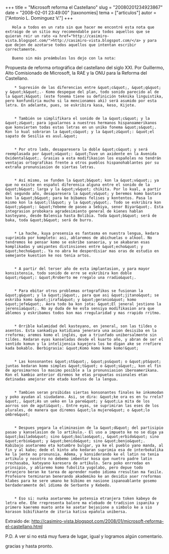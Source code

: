 +++
title = "Microsoft reforma el Castellano"
slug = "20080201234923867"
date = "2008-02-01 23:49:00"
[taxonomies]
tema = ["articulos"]
autor = ["Antonio L. Dominguez V."]
+++

       Hola a todos en un rato sin que hacer me encontré esta nota que extraigo de un sitio muy recomendable para todos aquellos que se quieran reir un rato <a href="http://casimiro-vista.blogspot.com/">http://casimiro-vista.blogspot.com/</a> y para que dejen de azotarse todos aquellos que intentan escribir correctamente.  

       Bueno sin más preámbulos los dejo con la nota: 

<!-- more -->
Propuesta de reforma ortográfica del castellano del siglo XXI. Por
Guillermo, Alto Comisionado de Microsoft, la RAE y la ONU para la
Reforma del Castellano.

        * Supresión de las diferencias entre &quot;c&quot;, &quot;q&quot; y &quot;k&quot;.- Komo despegue del plan, todo sonido parecido al de la &quot;k&quot; (este fonema tiene su definición teknika linguistika, pero konfundiria mucho si la mencionamos aki) será asumido por esta letra. En adelante, pues, se eskribira kasa, keso, Kijote.


        * También se simplifikara el sonido de la &quot;c&quot; y la &quot;z&quot; para igualarnos a nuestros hermanos hispanoamerikanos que konvierten todas estas letras en un uniko fonema &quot;s&quot;. Kon lo kual sobraran la &quot;c&quot; y la &quot;z&quot;: &quot;el sapato de Sesilia es asul.&quot;


        * Por otro lado, desaparesera la doble &quot;c&quot; y será reemplasada por &quot;x&quot;: &quot;Tuve un axidente en la Avenida Oxidental&quot;. Grasias a esta modifikasion los españoles no tendrán ventajas ortografikas frente a otros pueblos hispanohablantes por su extraña pronunsiasion de siertas letras.


        * Así mismo, se funden la &quot;b&quot; kon la &quot;v&quot;; ya que no existe en español diferensia alguna entre el sonido de la &quot;b&quot; larga y la &quot;v&quot; chikita. Por lo kual, a partir del segundo año, desaparesera la &quot;v&quot; y beremos komo bastara kon la &quot;b&quot; para ke bibamos felises y kontentos. Pasa lo mismo kon la &quot;ll&quot; y la &quot;y&quot;. Todo se eskribira kon &quot;y&quot;: &quot;Yebeme de paseo a Sebiya, senor Biyar&quot;. Esta integrasion probokara agradesimiento general de kienes hablan kasteyano, desde Balensia hasta Bolibia. Toda &quot;b&quot; será de baka, toda &quot;b&quot; será de burro.


        * La hache, kuya presensia es fantasma en nuestra lengua, kedara suprimida por kompleto: asi, ablaremos de abichuelas o alkool. No tendremos ke pensar komo se eskribe sanaoria, y se akabaran esas komplikadas y umiyantes distinsiones entre &quot;echo&quot; y &quot;hecho&quot;. Ya no abra ke desperdisiar mas oras de estudio en semejante kuestion ke nos tenia artos.


        * A partir del terser año de esta implantasion, y para mayor konsistensia, todo sonido de erre se eskribira kon doble &quot;r&quot;: &quot;Rroberto me rregalo una rradio&quot;.


        * Para ebitar otros problemas ortografikos se fusionan la &quot;g&quot; y la &quot;j&quot;, para que asi &quot;jitano&quot; se eskriba komo &quot;jirafa&quot; y &quot;geranio&quot; komo &quot;jefe&quot;. Aora todo ba kon jota: &quot;El jeneral jestiono la jerensia&quot;. No ay duda de ke esta sensiya modifikasion ara que ablemos y eskribamos todos kon mas rregularidad y mas rrapido rritmo.


        * Orrible kalamidad del kasteyano, en jeneral, son las tildes o asentos. Esta sankadiya kotidiana jenerara una axion desisiba en la rreforma; aremos komo el inglés, que a triunfado unibersalmente sin tildes. Kedaran eyas kanseladas desde el kuarto año, y abran de ser el sentido komun y la intelijensia kayejera los ke digan ake se rrefiere kada bokablo. Berbigrasia: &quot;Komo komo komo komo!&quot;


        * Las konsonantes &quot;st&quot;, &quot;ps&quot; o &quot;pt&quot; juntas kedaran komo simples &quot;t&quot; o &quot;s&quot;, kon el fin de aprosimarnos lo masimo posible a la pronunsiasion iberoamerikana. Kon el kambio anterior diremos ke etas propuetas osionales etan detinadas amejorar ete etado konfuso de la lengua.


        * Tambien seran proibidas siertas konsonantes finales ke inkomodan y poko ayudan al siudadano. Asi, se dira: &quot;ke ora es en tu rrelo?&quot;, &quot;As un ueko en la pare&quot; y &quot;La mita de los aorros son de aguti&quot;. Entre eyas, se suprimiran las eses de los plurales, de manera que diremos &quot;la mujere&quot; o &quot;lo ombre&quot;


        * Despues yegara la eliminasion de la &quot;d&quot; del partisipio pasao y kanselasion de lo artikulo.- El uso a impueto ke no se diga ya &quot;bailado&quot; sino &quot;bailao&quot;, &quot;erbido&quot; sino &quot;erbio&quot; y &quot;benido&quot; sino &quot;benio&quot;. Kabibajo asetaremo eta kotumbre bulgar, ya ke el pueblo yano manda, al fin y al kabo; dede el kinto año kedaran suprimia esa de interbokalika ke la jente no pronunsia. Adema, y konsiderando ke el latin no tenia artikulo y nosotro no debemo imbentar kosa que nuetro padre latin rrechasaba, kateyano karesera de artikulo. Sera poko enrredao en prinsipio, y ablaremo komo fubolita yugolabo, pero depue todo etranjero beran ke tarea de aprender nuebo idioma rresultan ma fasile. Profesore terminaran benerando akademiko ke an desidio aser rreformas klabes para ke sere umano ke bibimo en nasione ispanoablante gosemo berdaderamente del idioma de Serbante y Kebedo.


        * Eso si: nunka asetaremo ke potensia etranjera token kabeyo de letra eñe. Eñe rrepresenta balore ma elebado de tradision ispanika y primero kaeremo mueto ante ke asetar bejasione a simbolo ke a sio korason bibifikante de itoria katisa epañola unibersa.

Extraido de:
<a href="http://casimiro-vista.blogspot.com/2008/01/microsoft-reforma-el-castellano.html">http://casimiro-vista.blogspot.com/2008/01/microsoft-reforma-el-castellano.html</a>

P.D. A ver si no está muy fuera de lugar, igual y logramos algún
comentario.

gracias y hasta pronto.

